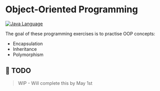 # Object-Oriented Programming

[![Java Language](https://img.shields.io/badge/platform-OpenJDK-3A75B0.svg?logo=OpenJDK)][1]

The goal of these programming exercises is to practise OOP concepts:
- Encapsulation
- Inheritance
- Polymorphism


## :pushpin: TODO

> WIP - Will complete this by May 1st


[1]: https://docs.oracle.com/javase/8/docs/api/index.html 